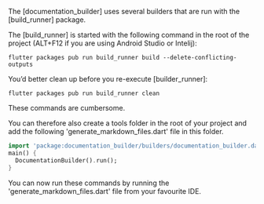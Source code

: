 [//]: # (This file was generated from: doc/templates/05-Generating-Documentation-Files.mdt using the documentation_builder package on: 2021-09-01 12:59:47.822666.)
<a id='lib-builders-documentation-builder-dart-documentationbuilder-run'></a>The [documentation_builder] uses several builders that are run with the [build_runner] package.

The [build_runner] is started with the following command in the root of the project (ALT+F12 if you are using Android Studio or Intelij):
```
flutter packages pub run build_runner build --delete-conflicting-outputs
```

You’d better clean up before you re-execute [builder_runner]:
```
flutter packages pub run build_runner clean
```


These commands are cumbersome.

You can therefore also create a tools folder in the root of your project and add the following 'generate_markdown_files.dart' file in this folder.

<a id='tools-generate-markdown-files-dart'></a>
```dart
import 'package:documentation_builder/builders/documentation_builder.dart';main() {
  DocumentationBuilder().run();
}
```


You can now run these commands by running the 'generate_markdown_files.dart' file from your favourite IDE.